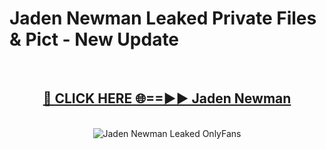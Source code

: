 # Jaden Newman Leaked Private Files & Pict - New Update
<br>
<div align="center">
<h2><a href="https://mediafilles.blogspot.com/?title=Jaden_Newman" rel="nofollow">🔴 CLICK HERE 🌐==►► Jaden Newman</a></h2>
<br>
<a href="https://mediafilles.blogspot.com/?title=Jaden_Newman" rel="nofollow" data-target="animated-image.originalLink"><img src="https://i.ibb.co.com/WyWwxjT/player-gif2.gif" alt="Jaden Newman Leaked OnlyFans" style="max-width: 100%; display: inline-block;" data-target="animated-image.originalImage"></a>
</div>
<br>